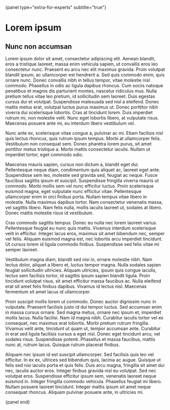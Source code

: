 {panel type="extra-for-experts" subtitle="true"}

# Lorem ipsum

## Nunc non accumsan

Lorem ipsum dolor sit amet, consectetur adipiscing elit. Aenean blandit, eros a tristique laoreet, massa enim vehicula sapien, ut convallis eros leo consectetur nunc. Praesent eu arcu nec elit maximus gravida. Proin volutpat blandit ipsum, ac ullamcorper est hendrerit a. Sed quis commodo enim, quis ornare nunc. Donec convallis nibh in tellus tempor, vitae molestie nisl commodo. Phasellus in odio ac ligula dapibus rhoncus. Cum sociis natoque penatibus et magnis dis parturient montes, nascetur ridiculus mus. Nulla pretium tellus vitae leo pretium, id sollicitudin sem laoreet. Duis egestas cursus dui et volutpat. Suspendisse malesuada sed nisl a eleifend. Donec mattis metus erat, volutpat luctus purus maximus ut. Donec porttitor nibh viverra dui scelerisque lobortis. Cras at tincidunt lorem. Duis imperdiet rutrum mi, non molestie velit. Nunc eget lobortis libero, at vulputate risus. Maecenas posuere ante mi, eu interdum libero vestibulum vel.

Nunc ante ex, scelerisque vitae congue a, pulvinar ac mi. Etiam facilisis nisl quis lectus rhoncus, quis rutrum ipsum tempus. Morbi at ullamcorper felis. Vestibulum non consequat sem. Donec pharetra lorem purus, sit amet porttitor metus tristique a. Morbi mattis consectetur iaculis. Nullam ut imperdiet tortor, eget commodo odio.

Maecenas mauris sapien, cursus non dictum a, blandit eget dui. Pellentesque neque diam, condimentum quis aliquet ac, laoreet eget ante. Suspendisse sem leo, molestie sed gravida sed, feugiat ac neque. Fusce faucibus sagittis ipsum et suscipit. Suspendisse fringilla viverra mauris ut commodo. Morbi mollis sem vel nunc efficitur luctus. Proin scelerisque euismod magna, eget vulputate nunc efficitur vitae. Pellentesque ullamcorper enim in orci finibus porta. Nullam tempus vitae libero in molestie. Nulla maximus dapibus tortor. Nam consectetur venenatis massa, vel sagittis libero. Nam felis nulla, mollis iaculis laoreet ut, sodales at libero. Donec mattis molestie risus id vestibulum.

Cras commodo sagittis tempus. Donec eu nulla nec lorem laoreet varius. Pellentesque feugiat eu nunc quis mattis. Vivamus interdum scelerisque velit in efficitur. Integer lacus eros, maximus sit amet bibendum nec, semper vel felis. Aliquam euismod magna est, nec lobortis arcu imperdiet tincidunt. Ut cursus lorem id ligula commodo finibus. Suspendisse sed felis vitae mi semper laoreet.

Vestibulum magna diam, blandit sed nisi in, ornare molestie nibh. Nam lectus dolor, aliquet a libero et, luctus tempor magna. Nulla sodales sapien feugiat sollicitudin ultricies. Aliquam ultricies, ipsum quis congue iaculis, lectus sem facilisis tortor, id sagittis ipsum sapien blandit ligula. Proin tincidunt volutpat risus, sit amet efficitur massa faucibus ac. Nulla eleifend erat sit amet felis finibus dapibus. Vivamus id lectus nisl. Maecenas fermentum sit amet lacus id ullamcorper.

Proin suscipit mollis lorem ut commodo. Donec auctor dignissim nunc in vulputate. Praesent facilisis justo id dui tempor luctus. Sed accumsan enim in massa cursus ornare. Sed magna metus, ornare nec ipsum et, imperdiet mollis lacus. Nulla facilisi. Nam id magna nibh. Curabitur iaculis tortor vel ex consequat, nec maximus erat lobortis. Morbi pretium rutrum fringilla. Vivamus velit ante, tincidunt ut quam ut, tempor accumsan ante. Curabitur in erat sed ligula facilisis cursus a eget nisl. Donec eget tincidunt arcu, vel sodales risus. Suspendisse potenti. Phasellus et massa faucibus, mattis nunc at, rutrum lacus. Quisque rutrum placerat finibus.

Aliquam nec ipsum id est suscipit ullamcorper. Sed facilisis quis leo vel efficitur. In ex ex, ultrices sed bibendum quis, lacinia ac augue. Quisque ut felis sed nisi iaculis porta et quis felis. Duis arcu magna, fringilla sit amet dui nec, iaculis auctor eros. Integer finibus gravida nisl eu volutpat. Sed nec volutpat eros. Suspendisse efficitur ipsum sem, venenatis laoreet neque euismod in. Integer fringilla commodo vehicula. Phasellus feugiat mi libero. Nullam posuere laoreet tincidunt. Integer mattis ipsum sit amet neque consequat rhoncus. Aliquam pulvinar posuere ante, in ultricies mi.

{panel end}
